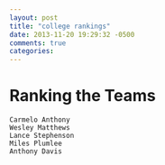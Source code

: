```yaml
---
layout: post
title: "college rankings"
date: 2013-11-20 19:29:32 -0500
comments: true
categories:
---
```


# Ranking the Teams
``` plain Syracuse
Carmelo Anthony
Wesley Matthews
Lance Stephenson
Miles Plumlee
Anthony Davis
```
